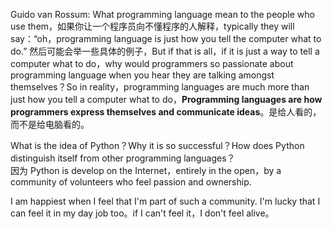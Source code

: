 
Guido van Rossum: What programming language mean to the people who use them，如果你让一个程序员向不懂程序的人解释，typically they will say：“oh，programming language is just how you tell the computer what to do.” 然后可能会举一些具体的例子，But if that is all，if it is just a way to tell a computer what to do，why would programmers so passionate about programming language when you hear they are talking amongst themselves？So in reality，programming languages are much more than just how you tell a computer what to do，**Programming languages are how programmers express themselves and communicate ideas**。是给人看的，而不是给电脑看的。  

What is the idea of Python？Why it is so successful？How does Python distinguish itself from other programming languages？  
因为 Python is develop on the Internet，entirely in the open，by a community of volunteers who feel passion and ownership.  

I am happiest when I feel that I'm part of such a community. I'm lucky that I can feel it in my day job too。if I can't feel it，I don't feel alive。  

